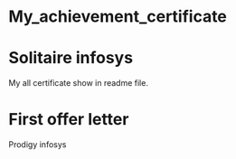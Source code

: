 # My_achievement_certificate

# Solitaire infosys
My all certificate show in readme file.
# First offer letter
Prodigy infosys
